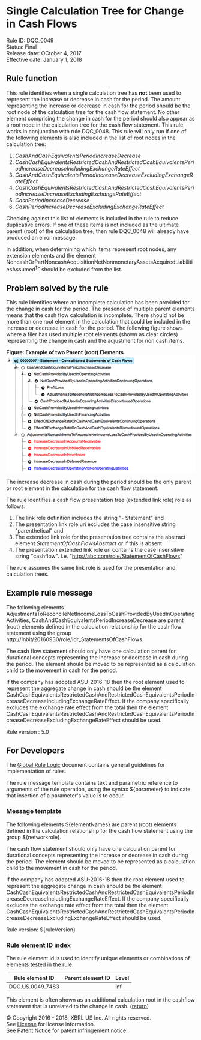 # Single Calculation Tree for Change in Cash Flows
Rule ID: DQC_0049  
Status:  Final  
Release date: OCtober 4, 2017  
Effective date: January 1, 2018  

## Rule function

This rule identifies when a single calculation tree has **not** been used to represent the increase or decrease in cash for the period. The amount representing the increase or decrease in cash for the period should be the root node of the calculation tree for the cash flow statement. No other element comprising the change in cash for the period should also appear as a root node in the calculation tree for the cash flow statement. This rule works in conjunction with rule DQC_0048\. This rule will only run if one of the following elements is also included in the list of root nodes in the calculation tree:

1.  _CashAndCashEquivalentsPeriodIncreaseDecrease_
2.  _CashCashEquivalentsRestrictedCashAndRestrictedCashEquivalentsPeriodIncreaseDecreaseIncludingExchangeRateEffect_
3.  _CashAndCashEquivalentsPeriodIncreaseDecreaseExcludingExchangeRateEffect_
4.  _CashCashEquivalentsRestrictedCashAndRestrictedCashEquivalentsPeriodIncreaseDecreaseExcludingExchangeRateEffect_
5.  _CashPeriodIncreaseDecrease_
6.  _CashPeriodIncreaseDecreaseExcludingExchangeRateEffect_

Checking against this list of elements is included in the rule to reduce duplicative errors. If one of these items is not included as the ultimate parent (root) of the calculation tree, then rule DQC_0048 will already have produced an error message.  

<a name="problem"></a>In addition, when determining which items represent root nodes, any extension elements and the element NoncashOrPartNoncashAcquisitionNetNonmonetaryAssetsAcquiredLiabilitiesAssumed<sup>[1](#1)></sup> should be excluded from the list.

## Problem solved by the rule

This rule identifies where an incomplete calculation has been provided for the change in cash for the period. The presence of multiple parent elements means that the cash flow calculation is incomplete. There should not be more than one root element in the calculation that could be included in the increase or decrease in cash for the period. The following figure shows where a filer has used multiple root elements (shown as clear circles) representing the change in cash and the adjustment for non cash items.

**Figure: Example of two Parent (root) Elements**![](dqc_0049_1.png?raw=true)

The increase decrease in cash during the period should be the only parent or root element in the calculation for the cash flow statement.

The rule identifies a cash flow presentation tree (extended link role) role as follows:

1.  The link role definition includes the string "- Statement" and
2.  The presentation link role uri excludes the case insensitive string "parenthetical" and
3.  The extended link role for the presentation tree contains the abstract element _StatementOfCashFlowsAbstract_ or if this is absent
4.  The presentation extended link role uri contains the case insensitive string "cashflow". I.e. "http://abc.com/role/StatementOfCashFlows"

The rule assumes the same link role is used for the presentation and calculation trees.

## Example rule message

The following elements AdjustmentsToReconcileNetIncomeLossToCashProvidedByUsedInOperatingActivities, CashAndCashEquivalentsPeriodIncreaseDecrease are parent (root) elements defined in the calculation relationship for the cash flow statement using the group http://Inbit/20160930/role/idr_StatementsOfCashFlows.

The cash flow statement should only have one calculation parent for durational concepts representing the increase or decrease in cash during the period. The element should be moved to be represented as a calculation child to the movement in cash for the period.

If the company has adopted ASU-2016-18 then the root element used to represent the aggregate change in cash should be the element CashCashEquivalentsRestrictedCashAndRestrictedCashEquivalentsPeriodIncreaseDecreaseIncludingExchangeRateEffect. If the company specifically excludes the exchange rate effect from the total then the element CashCashEquivalentsRestrictedCashAndRestrictedCashEquivalentsPeriodIncreaseDecreaseExcludingExchangeRateEffect should be used.

Rule version : 5.0

## For Developers

The [Global Rule Logic](https://xbrl.us/dqc_0001) document contains general guidelines for implementation of rules.

The rule message template contains text and parametric reference to arguments of the rule operation, using the syntax ${parameter} to indicate that insertion of a parameter's value is to occur.

### Message template

The following elements ${elementNames} are parent (root) elements defined in the calculation relationship for the cash flow statement using the group ${networkrole}.

The cash flow statement should only have one calculation parent for durational concepts representing the increase or decrease in cash during the period. The element should be moved to be represented as a calculation child to the movement in cash for the period.

If the company has adopted ASU-2016-18 then the root element used to represent the aggregate change in cash should be the element CashCashEquivalentsRestrictedCashAndRestrictedCashEquivalentsPeriodIncreaseDecreaseIncludingExchangeRateEffect. If the company specifically excludes the exchange rate effect from the total then the element CashCashEquivalentsRestrictedCashAndRestrictedCashEquivalentsPeriodIncreaseDecreaseExcludingExchangeRateEffect should be used.

Rule version: ${ruleVersion}

### Rule element ID index

The rule element id is used to identify unique elements or combinations of elements tested in the rule.

| Rule element ID | Parent element ID | Level |
| --- | --- | --- |
| DQC.US.0049.7483 |  | inf |  

<a name="1"></a>This element is often shown as an additional calculation root in the cashflow statement that is unrelated to the change in cash. ([return](#problem))

© Copyright 2016 - 2018, XBRL US Inc. All rights reserved.   
See [License](https://xbrl.us/dqc-license) for license information.  
See [Patent Notice](https://xbrl.us/dqc-patent) for patent infringement notice.
